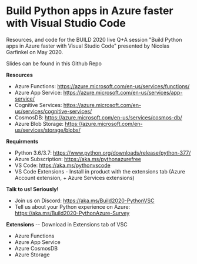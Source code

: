 # Build Python apps in Azure faster with Visual Studio Code

Resources, and code for the BUILD 2020 live Q+A session "Build Python apps in Azure faster with Visual Studio Code" presented by Nicolas Garfinkel on May 2020.

Slides can be found in this Github Repo

**Resources**
- Azure Functions: https://azure.microsoft.com/en-us/services/functions/
- Azure App Service: https://azure.microsoft.com/en-us/services/app-service/
- Cognitive Services: https://azure.microsoft.com/en-us/services/cognitive-services/
- CosmosDB: https://azure.microsoft.com/en-us/services/cosmos-db/
- Azure Blob Storage: https://azure.microsoft.com/en-us/services/storage/blobs/

**Requirments**
- Python 3.6/3.7: https://www.python.org/downloads/release/python-377/
- Azure Subscription: https://aka.ms/pythonazurefree
- VS Code: https://aka.ms/pythonvscode
- VS Code Extensions - Install in product with the extensions tab (Azure Account extension, + Azure Services extensions)

**Talk to us! Seriously!**
- Join us on Discord: https://aka.ms/Build2020-PythonVSC
- Tell us about your Python experience on Azure: https://aka.ms/Build2020-PythonAzure-Survey

**Extensions** -- Download in Extensions tab of VSC
- Azure Functions
- Azure App Service
- Azure CosmosDB
- Azure Storage
